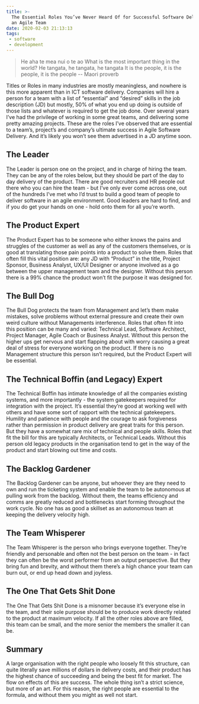 ```yaml
---
title: >-
  The Essential Roles You’ve Never Heard Of for Successful Software Delivery in
  an Agile Team
date: 2020-02-03 21:13:13
tags:
 - software
 - development
---
```


> He aha te mea nui o te ao
> What is the most important thing in the world?
> He tangata, he tangata, he tangata
> It is the people, it is the people, it is the people
> -- Maori proverb

Titles or Roles in many industries are mostly meaningless, and nowhere is this more apparent than in ICT software delivery. Companies will hire a person for a team with a list of “essential” and “desired” skills in the job description (JD) but mostly, 50% of what you end up doing is outside of those lists and whatever is required to get the job done. Over several years I’ve had the privilege of working in some great teams, and delivering some pretty amazing projects. These are the roles I’ve observed that are essential to a team’s, project’s and company’s ultimate success in Agile Software Delivery. And it’s likely you won’t see them advertised in a JD anytime soon.

## The Leader

The Leader is person one on the project, and in charge of hiring the team. They can be any of the roles below, but they should be part of the day to day delivery of the product. There are good recruiters and HR people out there who you can hire the team - but I’ve only ever come across one, out of the hundreds I’ve met who I’d trust to build a good team of people to deliver software in an agile environment. Good leaders are hard to find, and if you do get your hands on one - hold onto them for all you’re worth.

## The Product Expert

The Product Expert has to be someone who either knows the pains and struggles of the customer as well as any of the customers themselves, or is good at translating those pain points into a product to solve them. Roles that often fill this vital position are: any JD with “Product” in the title, Project Sponsor, Business Analyst, UX/UI Designer or anyone involved as a go between the upper management team and the designer. Without this person there is a 99% chance the product won’t fit the purpose it was designed for.

## The Bull Dog

The Bull Dog protects the team from Management and let’s them make mistakes, solve problems without external pressure and create their own weird culture without Managements interference. Roles that often fit into this position can be many and varied: Technical Lead, Software Architect, Project Manager, Agile Coach or Business Analyst. Without this person the higher ups get nervous and start flapping about with worry causing a great deal of stress for everyone working on the product. If there is no Management structure  this person isn’t required, but the Product Expert will be essential.

## The Technical Boffin (and Legacy) Expert

The Technical Boffin has intimate knowledge of all the companies existing systems, and more importantly - the system gatekeepers required for integration with the project. It’s essential they’re good at working well with others and have some sort of rapport with the technical gatekeepers. Humility and patience with people and the courage to ask forgiveness rather than permission in product delivery are great traits for this person. But they have a somewhat rare mix of technical and people skills. Roles that fit the bill for this are typically Architects, or Technical Leads. Without this person old legacy products in the organisation tend to get in the way of the product and start blowing out time and costs.

## The Backlog Gardener

The Backlog Gardener can be anyone, but whoever they are they need to own and run the ticketing system and enable the team to be autonomous at pulling work from the backlog. Without them, the teams efficiency and comms are greatly reduced and bottlenecks start forming throughout the work cycle. No one has as good a skillset as an autonomous team at keeping the delivery velocity high.

## The Team Whisperer

The Team Whisperer is the person who brings everyone together. They’re friendly and personable and often not the best person on the team - in fact they can often be the worst performer from an output perspective. But they bring fun and brevity, and without them there’s a high chance your team can burn out, or end up head down and joyless.

## The One That Gets Shit Done

The One That Gets Shit Done is a misnomer because it’s everyone else in the team, and their sole purpose should be to produce work directly related to the product at maximum velocity. If all the other roles above are filled, this team can be small, and the more senior the members the smaller it can be.

## Summary

A large organisation with the right people who loosely fit this structure, can quite literally save millions of dollars in delivery costs, and their product has the highest chance of succeeding and being the best fit for market. The flow on effects of this are success. The whole thing isn’t a strict science, but more of an art. For this reason, the right people are essential to the formula, and without them you might as well not start.
